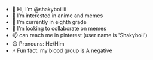 - 👋 Hi, I’m @shakyboiiiii
- 👀 I’m interested in anime and memes
- 🌱 I’m currently in eighth grade
- 💞️ I’m looking to collaborate on memes
- 📫 can reach me in pinterest (user name is 'Shakyboii')
- 😄 Pronouns: He/Him
- ⚡ Fun fact: my blood group is A negative

<!---
shakyboiiiii/shakyboiiiii is a ✨ special ✨ repository because its `README.md` (this file) appears on your GitHub profile.
You can click the Preview link to take a look at your changes.
--->
